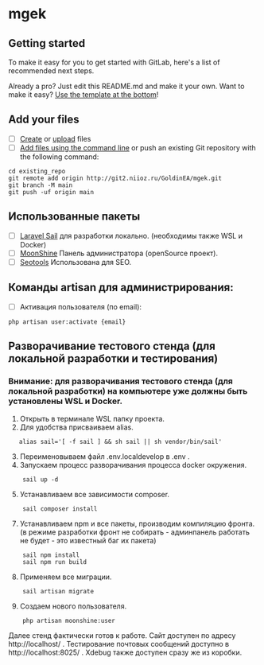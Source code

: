 # mgek



## Getting started

To make it easy for you to get started with GitLab, here's a list of recommended next steps.

Already a pro? Just edit this README.md and make it your own. Want to make it easy? [Use the template at the bottom](#editing-this-readme)!

## Add your files

- [ ] [Create](https://docs.gitlab.com/ee/user/project/repository/web_editor.html#create-a-file) or [upload](https://docs.gitlab.com/ee/user/project/repository/web_editor.html#upload-a-file) files
- [ ] [Add files using the command line](https://docs.gitlab.com/ee/gitlab-basics/add-file.html#add-a-file-using-the-command-line) or push an existing Git repository with the following command:

```
cd existing_repo
git remote add origin http://git2.niioz.ru/GoldinEA/mgek.git
git branch -M main
git push -uf origin main
```
## Использованные пакеты

- [ ] [Laravel Sail](https://laravel.com/docs/9.x/sail) для разработки локально. (необходимы также WSL и Docker)
- [ ] [MoonShine](https://moonshine.cutcode.ru/) Панель администратора (openSource проект).
- [ ] [Seotools](https://github.com/artesaos/seotools) Использована для SEO.

## Команды artisan для администрирования:
- [ ] Активация пользователя (по email):
```
php artisan user:activate {email}
```


## Разворачивание тестового стенда (для локальной разработки и тестирования)
### Внимание: для разворачивания тестового стенда (для локальной разработки) на компьютере уже должны быть установлены WSL и Docker.

1. Открыть в терминале WSL папку проекта.
2. Для удобства присваиваем alias.
```
   alias sail='[ -f sail ] && sh sail || sh vendor/bin/sail'
```
3. Переименовываем файл .env.localdevelop в .env .
4. Запускаем процесс разворачивания процесса docker окружения.
```
    sail up -d
```
5. Устанавливаем все зависимости composer.
```
    sail composer install
```
7. Устанавливаем npm и все пакеты, производим компиляцию фронта.
   (в режиме разработки фронт не собирать - админпанель работать не будет - это известный баг их пакета)
```
    sail npm install
    sail npm run build
```
8. Применяем все миграции.
```
    sail artisan migrate
```
9. Создаем нового пользователя.
```
    php artisan moonshine:user
```

Далее стенд фактически готов к работе. 
Сайт доступен по адресу http://localhost/ .
Тестирование почтовых сообщений доступно в http://localhost:8025/ .
Xdebug также доступен сразу же из коробки.
